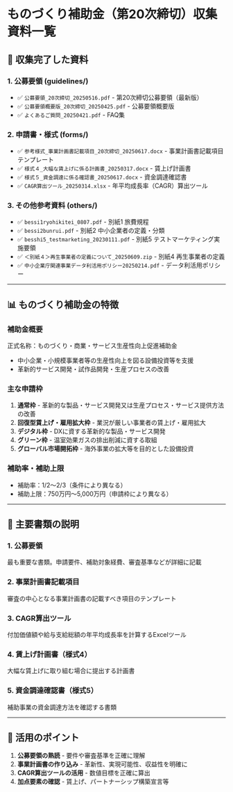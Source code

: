 # ものづくり補助金（第20次締切）収集資料一覧

## 📁 収集完了した資料

### 1. 公募要領 (guidelines/)
- ✅ `公募要領_20次締切_20250516.pdf` - 第20次締切公募要領（最新版）
- ✅ `公募要領概要版_20次締切_20250425.pdf` - 公募要領概要版
- ✅ `よくあるご質問_20250421.pdf` - FAQ集

### 2. 申請書・様式 (forms/)
- ✅ `参考様式_事業計画書記載項目_20次締切_20250617.docx` - 事業計画書記載項目テンプレート
- ✅ `様式４_大幅な賃上げに係る計画書_20250317.docx` - 賃上げ計画書
- ✅ `様式５_資金調達に係る確認書_20250617.docx` - 資金調達確認書
- ✅ `CAGR算出ツール_20250314.xlsx` - 年平均成長率（CAGR）算出ツール

### 3. その他参考資料 (others/)
- ✅ `bessi1ryohikitei_0807.pdf` - 別紙1 旅費規程
- ✅ `bessi2bunrui.pdf` - 別紙2 中小企業者の定義・分類
- ✅ `besshi5_testmarketing_20230111.pdf` - 別紙5 テストマーケティング実施要領
- ✅ `＜別紙４＞再生事業者の定義について_20250609.zip` - 別紙4 再生事業者の定義
- ✅ `中小企業庁関連事業データ利活用ポリシー20250214.pdf` - データ利活用ポリシー

---

## 📊 ものづくり補助金の特徴

### 補助金概要
正式名称：ものづくり・商業・サービス生産性向上促進補助金
- 中小企業・小規模事業者等の生産性向上を図る設備投資等を支援
- 革新的サービス開発・試作品開発・生産プロセスの改善

### 主な申請枠
1. **通常枠** - 革新的な製品・サービス開発又は生産プロセス・サービス提供方法の改善
2. **回復型賃上げ・雇用拡大枠** - 業況が厳しい事業者の賃上げ・雇用拡大
3. **デジタル枠** - DXに資する革新的な製品・サービス開発
4. **グリーン枠** - 温室効果ガスの排出削減に資する取組
5. **グローバル市場開拓枠** - 海外事業の拡大等を目的とした設備投資

### 補助率・補助上限
- 補助率：1/2～2/3（条件により異なる）
- 補助上限：750万円～5,000万円（申請枠により異なる）

---

## 📝 主要書類の説明

### 1. 公募要領
最も重要な書類。申請要件、補助対象経費、審査基準などが詳細に記載

### 2. 事業計画書記載項目
審査の中心となる事業計画書の記載すべき項目のテンプレート

### 3. CAGR算出ツール
付加価値額や給与支給総額の年平均成長率を計算するExcelツール

### 4. 賃上げ計画書（様式4）
大幅な賃上げに取り組む場合に提出する計画書

### 5. 資金調達確認書（様式5）
補助事業の資金調達方法を確認する書類

---

## 🎯 活用のポイント

1. **公募要領の熟読** - 要件や審査基準を正確に理解
2. **事業計画書の作り込み** - 革新性、実現可能性、収益性を明確に
3. **CAGR算出ツールの活用** - 数値目標を正確に算出
4. **加点要素の確認** - 賃上げ、パートナーシップ構築宣言等